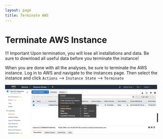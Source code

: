 ```yaml
---
layout: page
title: Terminate AWS
---
```


Terminate AWS Instance
=======================

!!! Important
    Upon termination, you will lose all installations and data. Be sure to download all useful data before you terminate the instance!


When you are done with all the analyses, be sure to terminate the AWS instance. Log in to AWS and navigate to the instances page. Then select the instance and click `Actions` --> `Instance State` --> `Terminate`

![](images/Terminate_AWS.png)
